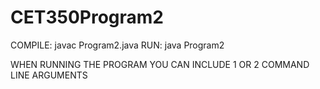 # CET350Program2
COMPILE:
javac Program2.java
RUN:
java Program2

WHEN RUNNING THE PROGRAM YOU CAN INCLUDE 1 OR 2 COMMAND LINE ARGUMENTS
